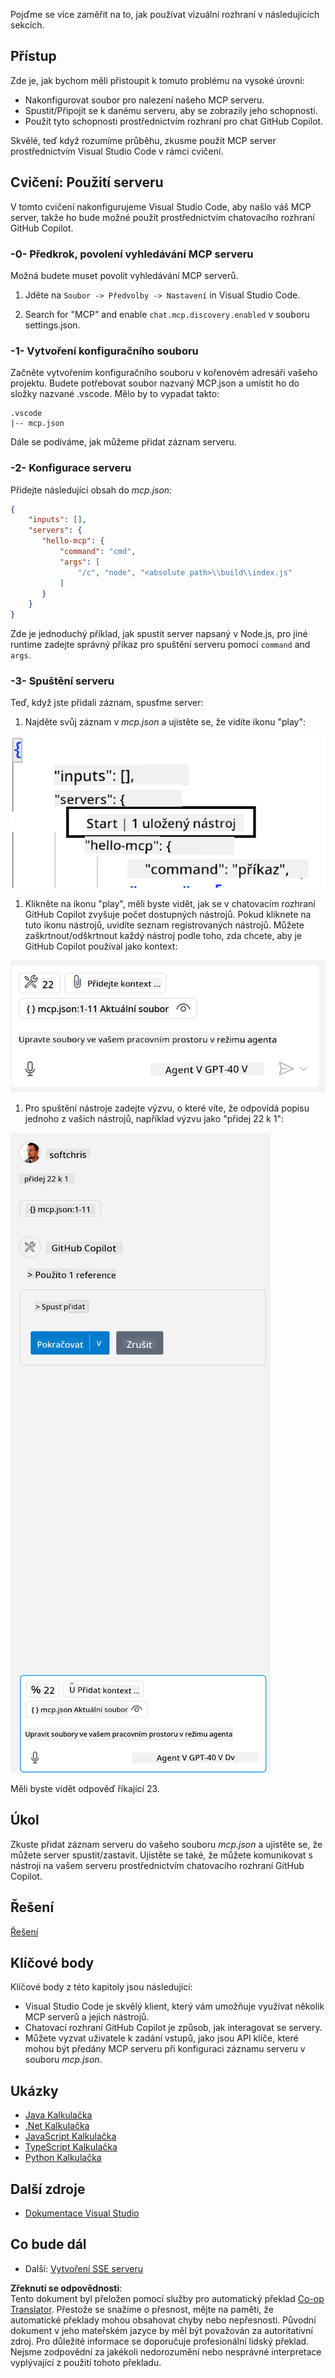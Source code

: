 <!--
CO_OP_TRANSLATOR_METADATA:
{
  "original_hash": "c37fabfbc0dcbc9a4afb6d17e7d3be9f",
  "translation_date": "2025-05-17T11:14:43+00:00",
  "source_file": "03-GettingStarted/04-vscode/README.md",
  "language_code": "cs"
}
-->
Pojďme se více zaměřit na to, jak používat vizuální rozhraní v následujících sekcích.

## Přístup

Zde je, jak bychom měli přistoupit k tomuto problému na vysoké úrovni:

- Nakonfigurovat soubor pro nalezení našeho MCP serveru.
- Spustit/Připojit se k danému serveru, aby se zobrazily jeho schopnosti.
- Použít tyto schopnosti prostřednictvím rozhraní pro chat GitHub Copilot.

Skvělé, teď když rozumíme průběhu, zkusme použít MCP server prostřednictvím Visual Studio Code v rámci cvičení.

## Cvičení: Použití serveru

V tomto cvičení nakonfigurujeme Visual Studio Code, aby našlo váš MCP server, takže ho bude možné použít prostřednictvím chatovacího rozhraní GitHub Copilot.

### -0- Předkrok, povolení vyhledávání MCP serveru

Možná budete muset povolit vyhledávání MCP serverů.

1. Jděte na `Soubor -> Předvolby -> Nastavení` in Visual Studio Code.

1. Search for "MCP" and enable `chat.mcp.discovery.enabled` v souboru settings.json.

### -1- Vytvoření konfiguračního souboru

Začněte vytvořením konfiguračního souboru v kořenovém adresáři vašeho projektu. Budete potřebovat soubor nazvaný MCP.json a umístit ho do složky nazvané .vscode. Mělo by to vypadat takto:

```text
.vscode
|-- mcp.json
```

Dále se podíváme, jak můžeme přidat záznam serveru.

### -2- Konfigurace serveru

Přidejte následující obsah do *mcp.json*:

```json
{
    "inputs": [],
    "servers": {
       "hello-mcp": {
           "command": "cmd",
           "args": [
               "/c", "node", "<absolute path>\\build\\index.js"
           ]
       }
    }
}
```

Zde je jednoduchý příklad, jak spustit server napsaný v Node.js, pro jiné runtime zadejte správný příkaz pro spuštění serveru pomocí `command` and `args`.

### -3- Spuštění serveru

Teď, když jste přidali záznam, spusťme server:

1. Najděte svůj záznam v *mcp.json* a ujistěte se, že vidíte ikonu "play":

  ![Spuštění serveru ve Visual Studio Code](../../../../translated_images/vscode-start-server.c7f1132263a8ce789fa7f436eb3df7e36199ebf863f1a8205bfc4483c9e40924.cs.png)  

1. Klikněte na ikonu "play", měli byste vidět, jak se v chatovacím rozhraní GitHub Copilot zvyšuje počet dostupných nástrojů. Pokud kliknete na tuto ikonu nástrojů, uvidíte seznam registrovaných nástrojů. Můžete zaškrtnout/odškrtnout každý nástroj podle toho, zda chcete, aby je GitHub Copilot používal jako kontext:

  ![Spuštění serveru ve Visual Studio Code](../../../../translated_images/vscode-tool.ce37be05a56b9af258f882c161dbf35e23ac885b08ee5f5ee643097653b135b8.cs.png)

1. Pro spuštění nástroje zadejte výzvu, o které víte, že odpovídá popisu jednoho z vašich nástrojů, například výzvu jako "přidej 22 k 1":

  ![Spuštění nástroje z GitHub Copilot](../../../../translated_images/vscode-agent.7f56a5ce3cef334adfe737514a7e8ac9384fa4161dd4df14bd3ddc9cd1a154f4.cs.png)

  Měli byste vidět odpověď říkající 23.

## Úkol

Zkuste přidat záznam serveru do vašeho souboru *mcp.json* a ujistěte se, že můžete server spustit/zastavit. Ujistěte se také, že můžete komunikovat s nástroji na vašem serveru prostřednictvím chatovacího rozhraní GitHub Copilot.

## Řešení

[Řešení](./solution/README.md)

## Klíčové body

Klíčové body z této kapitoly jsou následující:

- Visual Studio Code je skvělý klient, který vám umožňuje využívat několik MCP serverů a jejich nástrojů.
- Chatovací rozhraní GitHub Copilot je způsob, jak interagovat se servery.
- Můžete vyzvat uživatele k zadání vstupů, jako jsou API klíče, které mohou být předány MCP serveru při konfiguraci záznamu serveru v souboru *mcp.json*.

## Ukázky

- [Java Kalkulačka](../samples/java/calculator/README.md)
- [.Net Kalkulačka](../../../../03-GettingStarted/samples/csharp)
- [JavaScript Kalkulačka](../samples/javascript/README.md)
- [TypeScript Kalkulačka](../samples/typescript/README.md)
- [Python Kalkulačka](../../../../03-GettingStarted/samples/python) 

## Další zdroje

- [Dokumentace Visual Studio](https://code.visualstudio.com/docs/copilot/chat/mcp-servers)

## Co bude dál

- Další: [Vytvoření SSE serveru](/03-GettingStarted/05-sse-server/README.md)

**Zřeknutí se odpovědnosti**:  
Tento dokument byl přeložen pomocí služby pro automatický překlad [Co-op Translator](https://github.com/Azure/co-op-translator). Přestože se snažíme o přesnost, mějte na paměti, že automatické překlady mohou obsahovat chyby nebo nepřesnosti. Původní dokument v jeho mateřském jazyce by měl být považován za autoritativní zdroj. Pro důležité informace se doporučuje profesionální lidský překlad. Nejsme zodpovědní za jakékoli nedorozumění nebo nesprávné interpretace vyplývající z použití tohoto překladu.